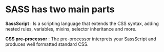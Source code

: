 
# SASS has two main parts

**SassScript** :  Is a scripting language that extends the CSS syntax, adding nested rules, variables,
mixins, selector inheritance and more.

**CSS pre-processor** :  The pre-processor interprets your SassScript and produces well formatted
standard CSS.
